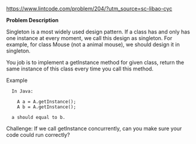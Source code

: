 https://www.lintcode.com/problem/204/?utm_source=sc-libao-cyc 

<b>Problem Description</b>

Singleton is a most widely used design pattern. If a class has and only has one instance at every moment, we call this design as singleton. 
For example, for class Mouse (not a animal mouse), we should design it in singleton.

You job is to implement a getInstance method for given class, return the same instance of this class every time you call this method.

Example

      In Java:

        A a = A.getInstance();
        A b = A.getInstance();

      a should equal to b.
      
Challenge:
If we call getInstance concurrently, can you make sure your code could run correctly?

